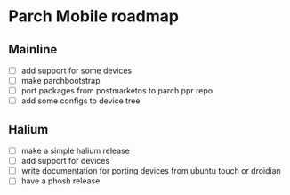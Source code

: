 # Parch Mobile roadmap

## Mainline

- [ ] add support for some devices
- [ ] make parchbootstrap
- [ ] port packages from postmarketos to parch ppr repo
- [ ] add some configs to device tree

## Halium

- [ ] make a simple halium release
- [ ] add support for devices
- [ ] write documentation for porting devices from ubuntu touch or droidian
- [ ] have a phosh release